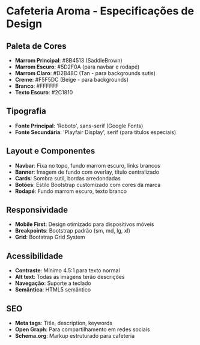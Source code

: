 # Cafeteria Aroma - Especificações de Design

## Paleta de Cores
- **Marrom Principal**: #8B4513 (SaddleBrown)
- **Marrom Escuro**: #5D2F0A (para navbar e rodapé)
- **Marrom Claro**: #D2B48C (Tan - para backgrounds sutis)
- **Creme**: #F5F5DC (Beige - para backgrounds)
- **Branco**: #FFFFFF
- **Texto Escuro**: #2C1810

## Tipografia
- **Fonte Principal**: 'Roboto', sans-serif (Google Fonts)
- **Fonte Secundária**: 'Playfair Display', serif (para títulos especiais)

## Layout e Componentes
- **Navbar**: Fixa no topo, fundo marrom escuro, links brancos
- **Banner**: Imagem de fundo com overlay, título centralizado
- **Cards**: Sombra sutil, bordas arredondadas
- **Botões**: Estilo Bootstrap customizado com cores da marca
- **Rodapé**: Fundo marrom escuro, texto branco

## Responsividade
- **Mobile First**: Design otimizado para dispositivos móveis
- **Breakpoints**: Bootstrap padrão (sm, md, lg, xl)
- **Grid**: Bootstrap Grid System

## Acessibilidade
- **Contraste**: Mínimo 4.5:1 para texto normal
- **Alt text**: Todas as imagens terão descrições
- **Navegação**: Suporte a teclado
- **Semântica**: HTML5 semântico

## SEO
- **Meta tags**: Title, description, keywords
- **Open Graph**: Para compartilhamento em redes sociais
- **Schema.org**: Markup estruturado para cafeteria


